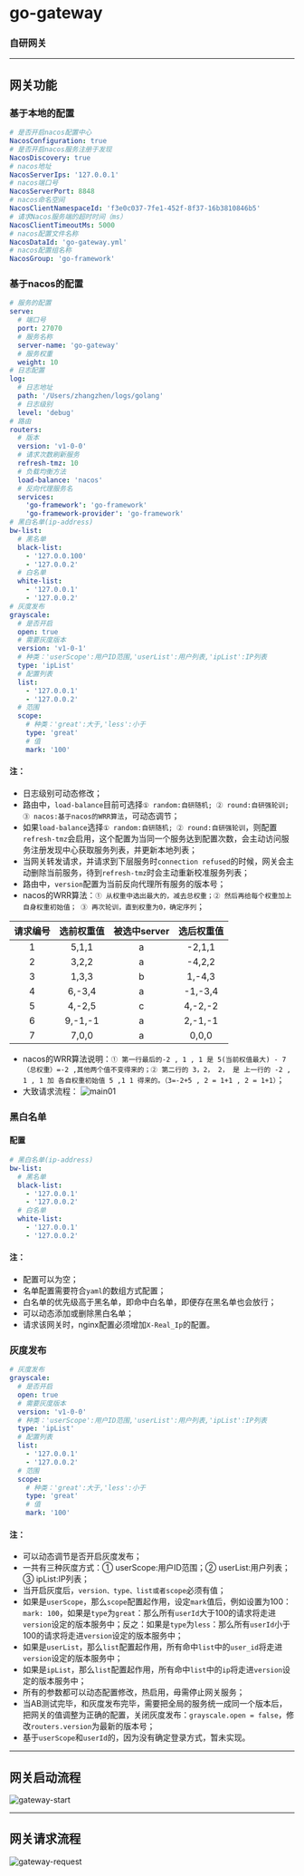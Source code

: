 # go-gateway

### 自研网关

---

## 网关功能

### 基于本地的配置

```yaml
# 是否开启nacos配置中心
NacosConfiguration: true
# 是否开启nacos服务注册于发现
NacosDiscovery: true
# nacos地址
NacosServerIps: '127.0.0.1'
# nacos端口号
NacosServerPort: 8848
# nacos命名空间
NacosClientNamespaceId: 'f3e0c037-7fe1-452f-8f37-16b3810846b5'
# 请求Nacos服务端的超时时间（ms）
NacosClientTimeoutMs: 5000
# nacos配置文件名称
NacosDataId: 'go-gateway.yml'
# nacos配置组名称
NacosGroup: 'go-framework'
```

### 基于nacos的配置

```yaml
# 服务的配置
serve:
  # 端口号
  port: 27070
  # 服务名称
  server-name: 'go-gateway'
  # 服务权重
  weight: 10
# 日志配置
log:
  # 日志地址
  path: '/Users/zhangzhen/logs/golang'
  # 日志级别
  level: 'debug'
# 路由
routers:
  # 版本
  version: 'v1-0-0'
  # 请求次数刷新服务
  refresh-tmz: 10
  # 负载均衡方法
  load-balance: 'nacos'
  # 反向代理服务名
  services:
    'go-framework': 'go-framework'
    'go-framework-provider': 'go-framework'
# 黑白名单(ip-address)
bw-list:
  # 黑名单
  black-list:
    - '127.0.0.100'
    - '127.0.0.2'
  # 白名单
  white-list:
    - '127.0.0.1'
    - '127.0.0.2'
# 灰度发布
grayscale:
  # 是否开启
  open: true
  # 需要灰度版本
  version: 'v1-0-1'
  # 种类：'userScope':用户ID范围,'userList':用户列表,'ipList':IP列表
  type: 'ipList'
  # 配置列表
  list:
    - '127.0.0.1'
    - '127.0.0.2'
  # 范围
  scope:
    # 种类：'great':大于,'less':小于
    type: 'great'
    # 值
    mark: '100'

```
#### 注：
+ 日志级别可动态修改；
+ 路由中，`load-balance`目前可选择`① random:自研随机; ② round:自研强轮训; ③ nacos:基于nacos的WRR算法`，可动态调节；
+ 如果`load-balance`选择`① random:自研随机; ② round:自研强轮训`，则配置`refresh-tmz`会启用，这个配置为当同一个服务达到配置次数，会主动访问服务注册发现中心获取服务列表，并更新本地列表；
+ 当网关转发请求，并请求到下层服务时`connection refused`的时候，网关会主动删除当前服务，待到`refresh-tmz`时会主动重新校准服务列表；
+ 路由中，`version`配置为当前反向代理所有服务的版本号；
+ nacos的WRR算法：`① 从权重中选出最大的，减去总权重；② 然后再给每个权重加上自身权重初始值； ③ 再次轮训，直到权重为0，确定序列`；

| 请求编号 | 选前权重值 | 被选中server | 选后权重值 |
|:----:|:----:|:----:|:----:|
| 1    |5,1,1    |a|    -2,1,1|
|2    |3,2,2    |a    |-4,2,2|
|3    |1,3,3    |b    |1,-4,3|
|4    |6,-3,4    |a    |-1,-3,4|
|5    |4,-2,5    |c    |4,-2,-2|
|6    |9,-1,-1    |a    |2,-1,-1|
|7    |7,0,0    |a    |0,0,0|

+ nacos的WRR算法说明：`① 第一行最后的-2 , 1 , 1 是 5(当前权值最大) - 7（总权重）=-2 ,其他两个值不变得来的；② 第二行的 3，2， 2， 是 上一行的 -2 , 1 , 1 加 各自权重初始值 5 ,1 1 得来的。（3=-2+5 , 2 = 1+1 , 2 = 1+1）`；
+ 大致请求流程：
  ![main01](./doc/main01.png)

### 黑白名单
#### 配置
```yaml
# 黑白名单(ip-address)
bw-list:
  # 黑名单
  black-list:
    - '127.0.0.1'
    - '127.0.0.2'
  # 白名单
  white-list:
    - '127.0.0.1'
    - '127.0.0.2'
```
#### 注：
+ 配置可以为空；
+ 名单配置需要符合`yaml`的数组方式配置；
+ 白名单的优先级高于黑名单，即命中白名单，即便存在黑名单也会放行；
+ 可以动态添加或删除黑白名单；
+ 请求该网关时，nginx配置必须增加`X-Real_Ip`的配置。

### 灰度发布
```yaml
# 灰度发布
grayscale:
  # 是否开启
  open: true
  # 需要灰度版本
  version: 'v1-0-0'
  # 种类：'userScope':用户ID范围,'userList':用户列表,'ipList':IP列表
  type: 'ipList'
  # 配置列表
  list:
    - '127.0.0.1'
    - '127.0.0.2'
  # 范围
  scope:
    # 种类：'great':大于,'less':小于
    type: 'great'
    # 值
    mark: '100'
```
#### 注：
+ 可以动态调节是否开启灰度发布；
+ 一共有三种灰度方式：① userScope:用户ID范围；② userList:用户列表；③ ipList:IP列表；
+ 当开启灰度后，`version、type、list或者scope`必须有值；
+ 如果是`userScope`，那么`scope`配置起作用，设定`mark`值后，例如设置为100：`mark: 100`，如果是`type`为`great`：那么所有`userId`大于100的请求将走进`version`设定的版本服务中；反之：如果是`type`为`less`：那么所有`userId`小于100的请求将走进`version`设定的版本服务中；
+ 如果是`userList`，那么`list`配置起作用，所有命中`list`中的`user_id`将走进`version`设定的版本服务中；
+ 如果是`ipList`，那么`list`配置起作用，所有命中`list`中的`ip`将走进`version`设定的版本服务中；
+ 所有的参数都可以动态配置修改，热启用，毋需停止网关服务；
+ 当AB测试完毕，和灰度发布完毕，需要把全局的服务统一成同一个版本后，把网关的值调整为正确的配置，关闭灰度发布：`grayscale.open = false`，修改`routers.version`为最新的版本号；
+ 基于`userScope`和`userId`的，因为没有确定登录方式，暂未实现。

---

## 网关启动流程
![gateway-start](./doc/gateway-start.png)

---

## 网关请求流程
![gateway-request](./doc/gateway-request.png)